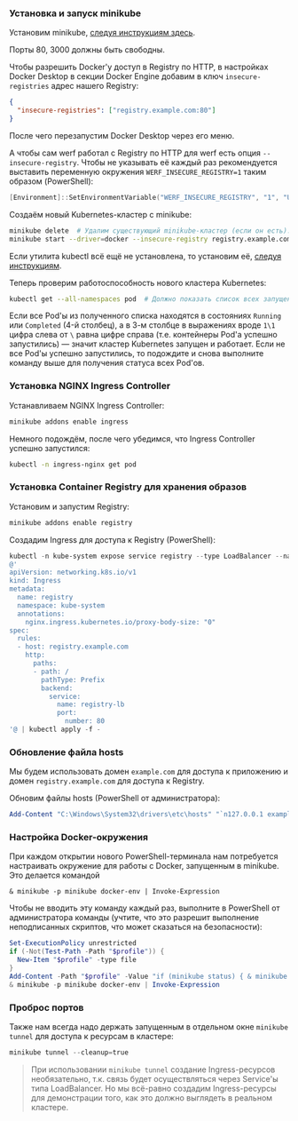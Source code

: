 ### Установка и запуск minikube

Установим minikube, [следуя инструкциям здесь](https://minikube.sigs.k8s.io/docs/start/).

Порты 80, 3000 должны быть свободны.

Чтобы разрешить Docker'у доступ в Registry по HTTP, в настройках Docker Desktop в секции Docker Engine добавим в ключ `insecure-registries` адрес нашего Registry:
```json
{
  "insecure-registries": ["registry.example.com:80"]
}
```
После чего перезапустим Docker Desktop через его меню.

А чтобы сам werf работал с Registry по HTTP для werf есть опция `--insecure-registry`. Чтобы не указывать её каждый раз рекомендуется выставить переменную окружения `WERF_INSECURE_REGISTRY=1` таким образом (PowerShell):
```powershell
[Environment]::SetEnvironmentVariable("WERF_INSECURE_REGISTRY", "1", "User")
```

Создаём новый Kubernetes-кластер с minikube:
```bash
minikube delete  # Удалим существующий minikube-кластер (если он есть).
minikube start --driver=docker --insecure-registry registry.example.com:80 --namespace werf-guided-rails
```

Если утилита kubectl всё ещё не установлена, то установим её, [следуя инструкциям](https://kubernetes.io/docs/tasks/tools/install-kubectl-windows/).

Теперь проверим работоспособность нового кластера Kubernetes:
```bash
kubectl get --all-namespaces pod  # Должно показать список всех запущенных в кластере Pod'ов.
```

Если все Pod'ы из полученного списка находятся в состояниях `Running` или `Completed` (4-й столбец), а в 3-м столбце в выражениях вроде `1\1` цифра слева от `\` равна цифре справа (т.е. контейнеры Pod'а успешно запустились) — значит кластер Kubernetes запущен и работает. Если не все Pod'ы успешно запустились, то подождите и снова выполните команду выше для получения статуса всех Pod'ов.

### Установка NGINX Ingress Controller

Устанавливаем NGINX Ingress Controller:
```bash
minikube addons enable ingress
```

Немного подождём, после чего убедимся, что Ingress Controller успешно запустился:
```bash
kubectl -n ingress-nginx get pod
```

### Установка Container Registry для хранения образов

Установим и запустим Registry:
```bash
minikube addons enable registry
```

Создадим Ingress для доступа к Registry (PowerShell):
```powershell
kubectl -n kube-system expose service registry --type LoadBalancer --name registry-lb --port 80 --target-port 5000
@'
apiVersion: networking.k8s.io/v1
kind: Ingress
metadata:
  name: registry
  namespace: kube-system
  annotations:
    nginx.ingress.kubernetes.io/proxy-body-size: "0"
spec:
  rules:
  - host: registry.example.com
    http:
      paths:
      - path: /
        pathType: Prefix
        backend:
          service:
            name: registry-lb
            port:
              number: 80
'@ | kubectl apply -f -
```

### Обновление файла hosts

Мы будем использовать домен `example.com` для доступа к приложению и домен `registry.example.com` для доступа к Registry.

Обновим файлы hosts (PowerShell от администратора):
```powershell
Add-Content "C:\Windows\System32\drivers\etc\hosts" "`n127.0.0.1 example.com kubernetes-basics-app.example.com registry.example.com"
```

### Настройка Docker-окружения

При каждом открытии нового PowerShell-терминала нам потребуется настраивать окружение для работы с Docker, запущенным в minikube. Это делается командой
```
& minikube -p minikube docker-env | Invoke-Expression
```

Чтобы не вводить эту команду каждый раз, выполните в PowerShell от администратора команды (учтите, что это разрешит выполнение неподписанных скриптов, что может сказаться на безопасности):
```powershell
Set-ExecutionPolicy unrestricted
if (-Not(Test-Path -Path "$profile")) {
  New-Item "$profile" -type file
}
Add-Content -Path "$profile" -Value "if (minikube status) { & minikube -p minikube docker-env | Invoke-Expression }"
& minikube -p minikube docker-env | Invoke-Expression
```

### Проброс портов

Также нам всегда надо держать запущенным в отдельном окне `minikube tunnel` для доступа к ресурсам в кластере:
```powershell
minikube tunnel --cleanup=true
```
> При использовании `minikube tunnel` создание Ingress-ресурсов необязательно, т.к. связь будет осуществляться через Service'ы типа LoadBalancer. Но мы всё-равно создадим Ingress-ресурсы для демонстрации того, как это должно выглядеть в реальном кластере.

